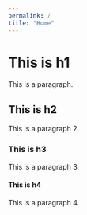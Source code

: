 ```yaml
---
permalink: /
title: "Home"
---
```

# This is h1
This is a paragraph.
## This is h2
This is a paragraph 2.
### This is h3
This is a paragraph 3.
#### This is h4
This is a paragraph 4.

